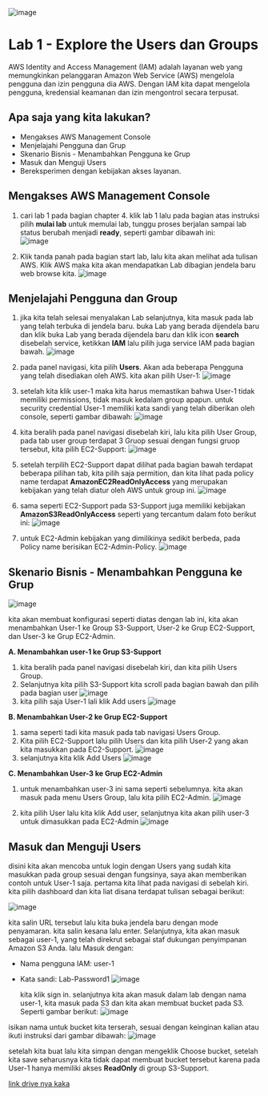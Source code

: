 ![image](https://github.com/dianarahmatulk/100DaysOfCloud/assets/140806099/1226d6ae-7fe6-4360-838f-190e4e0f9cf0)


# Lab 1 - Explore the Users dan Groups

  AWS Identity and Access Management (IAM) adalah layanan web yang memungkinkan pelanggaran Amazon Web Service (AWS) mengelola pengguna dan izin pengguna dia AWS. Dengan IAM kita dapat mengelola pengguna, kredensial keamanan dan izin mengontrol secara terpusat.

## Apa saja yang kita lakukan?

- Mengakses AWS Management Console
- Menjelajahi Pengguna dan Grup
- Skenario Bisnis - Menambahkan Pengguna ke Grup
- Masuk dan Menguji Users
- Bereksperimen dengan kebijakan akses layanan.

## Mengakses AWS Management Console

1. cari lab 1 pada bagian chapter 4. klik lab 1 lalu pada bagian atas instruksi pilih **mulai lab** untuk memulai lab, tunggu proses berjalan sampai lab status berubah menjadi **ready**, seperti gambar dibawah ini:  
 ![image](https://github.com/dianarahmatulk/100DaysOfCloud/assets/140806099/bd027378-ff33-4915-a6b1-e9fa457321ac)

2. Klik tanda panah pada bagian start lab, lalu kita akan melihat ada tulisan AWS. Klik AWS maka kita akan mendapatkan Lab dibagian jendela baru web browse kita.
![image](https://github.com/dianarahmatulk/100DaysOfCloud/assets/140806099/5a7b7e9f-9889-4a86-80e1-e61d16a1f77d)

 
## Menjelajahi Pengguna dan Group 

1. jika kita telah selesai menyalakan Lab selanjutnya, kita masuk pada lab yang telah terbuka di jendela baru. buka Lab yang berada dijendela baru dan klik buka Lab yang berada dijendela baru dan klik icon **search** disebelah service, ketikkan **IAM** lalu pilih juga service IAM pada bagian bawah.
 ![image](https://github.com/dianarahmatulk/100DaysOfCloud/assets/140806099/bf349251-ee5a-4b65-9619-aa500b181e21)

2. pada panel navigasi, kita pilih **Users**. Akan ada beberapa Pengguna yang telah disediakan oleh AWS. kita akan pilih User-1:
![image](https://github.com/dianarahmatulk/100DaysOfCloud/assets/140806099/1373be7a-ef8d-4ee0-8c7b-46a6aeb143c3)

3. setelah kita klik user-1 maka kita harus memastikan bahwa User-1 tidak memiliki permissions, tidak masuk kedalam group apapun. untuk security credential User-1 memiliki kata sandi yang telah diberikan oleh console, seperti gambar dibawah:
![image](https://github.com/dianarahmatulk/100DaysOfCloud/assets/140806099/f1a8abfc-759c-4023-aa4f-13066380c597)

4. kita beralih pada panel navigasi disebelah kiri, lalu kita pilih User Group, pada tab user group terdapat 3 Gruop sesuai dengan fungsi gruop tersebut, kita pilih EC2-Support:
![image](https://github.com/dianarahmatulk/100DaysOfCloud/assets/140806099/1c2f0477-a00c-435e-81ac-fd16776ad5fd)

5. setelah terpilih EC2-Support dapat dilihat pada bagian bawah terdapat beberapa pilihan tab, kita pilih saja permition, dan kita lihat pada policy name terdapat **AmazonEC2ReadOnlyAccess** yang merupakan kebijakan yang telah diatur oleh AWS untuk group ini.
![image](https://github.com/dianarahmatulk/100DaysOfCloud/assets/140806099/8bdab6b6-e6d4-4a84-8fb1-648e1ca05077)

6. sama seperti EC2-Support pada S3-Support juga memiliki kebijakan **AmazonS3ReadOnlyAccess** seperti yang tercantum dalam foto berikut ini:
![image](https://github.com/dianarahmatulk/100DaysOfCloud/assets/140806099/8f384192-db96-4ddf-bc3f-c7bd9c95038e)

7. untuk EC2-Admin kebijakan yang dimilikinya sedikit berbeda, pada Policy name berisikan EC2-Admin-Policy.
![image](https://github.com/dianarahmatulk/100DaysOfCloud/assets/140806099/c614fb9c-2a84-4347-91f4-a164eee2d99f)


## Skenario Bisnis - Menambahkan Pengguna ke Grup
![image](https://github.com/dianarahmatulk/100DaysOfCloud/assets/140806099/29b8bcfd-da45-4c7e-864e-394a7e10df71)

kita akan membuat konfigurasi seperti diatas dengan lab ini, kita akan menambahkan User-1 ke Group S3-Support, User-2 ke Grup EC2-Support, dan User-3 ke Grup EC2-Admin.

**A. Menambahkan user-1 ke Grup S3-Support**

1. kita beralih pada panel navigasi disebelah kiri, dan kita pilih Users Group.
2. Selanjutnya kita pilih S3-Support kita scroll pada bagian bawah dan pilih pada bagian user
   ![image](https://github.com/dianarahmatulk/100DaysOfCloud/assets/140806099/836eaade-3dbf-493a-ace1-68aa8e39ddc7)
3. kita pilih saja User-1 lali klik Add users
   ![image](https://github.com/dianarahmatulk/100DaysOfCloud/assets/140806099/1a1a6cd6-b4a6-4e86-ab09-09ae439a7dcf)

**B. Menambahkan User-2 ke Grup EC2-Support**

1. sama seperti tadi kita masuk pada tab navigasi Users Group.
2. Kita pilih EC2-Support lalu pilih Users dan kita pilih User-2 yang akan kita masukkan pada EC2-Support.
![image](https://github.com/dianarahmatulk/100DaysOfCloud/assets/140806099/dbe9d850-a582-4512-9ec4-d03bddbd89b2)
 3. selanjutnya kita klik Add Users
    ![image](https://github.com/dianarahmatulk/100DaysOfCloud/assets/140806099/53e3d69a-acaf-47a5-8c3b-1730398d5933)

**C. Menambahkan User-3 ke Grup EC2-Admin**

1. untuk menambahkan user-3 ini sama seperti sebelumnya. kita akan masuk pada menu Users Group, lalu kita pilih EC2-Admin.
![image](https://github.com/dianarahmatulk/100DaysOfCloud/assets/140806099/16d98d82-c7be-48c1-8d36-3a8a28dd894b)

2. kita pilih User lalu kita klik Add user, selanjutnya kita akan pilih user-3 untuk dimasukkan pada EC2-Admin
    ![image](https://github.com/dianarahmatulk/100DaysOfCloud/assets/140806099/e8f2cfcb-dbc3-4012-8546-9cafc56ae986)

## Masuk dan Menguji Users
  disini kita akan mencoba untuk login dengan Users yang sudah kita masukkan pada group sesuai dengan fungsinya, saya akan memberikan contoh untuk User-1 saja. pertama kita lihat pada navigasi di sebelah kiri. kita pilih dashboard dan kita liat disana terdapat tulisan sebagai berikut:
  
  ![image](https://github.com/dianarahmatulk/100DaysOfCloud/assets/140806099/4c3199f8-57ce-484d-835f-c5435e12eff9)

kita salin URL tersebut lalu kita buka jendela baru dengan mode penyamaran. kita salin kesana lalu enter. Selanjutnya, kita akan masuk sebagai user-1, yang telah direkrut sebagai staf dukungan penyimpanan Amazon S3 Anda. lalu Masuk dengan:
- Nama pengguna IAM: user-1
- Kata sandi: Lab-Password1
  ![image](https://github.com/dianarahmatulk/100DaysOfCloud/assets/140806099/03d9f93c-479f-4771-b7b4-d42625977b4e)

  kita klik sign in. selanjutnya kita akan masuk dalam lab dengan nama user-1, kita masuk pada S3 dan kita akan membuat bucket pada S3. Seperti gambar berikut:
  ![image](https://github.com/dianarahmatulk/100DaysOfCloud/assets/140806099/dc60bbac-cfa6-42e1-9f82-695ebc7ea4d1)

isikan nama untuk bucket kita terserah, sesuai dengan keinginan kalian atau ikuti instruksi dari gambar dibawah: 
![image](https://github.com/dianarahmatulk/100DaysOfCloud/assets/140806099/e916eac0-b715-451d-8611-bb002cffdc55)

setelah kita buat lalu kita simpan dengan mengeklik Choose bucket, setelah kita save seharusnya kita tidak dapat membuat bucket tersebut karena pada User-1 hanya memiliki akses **ReadOnly** di group S3-Support.


[link drive nya kaka](https://docs.google.com/document/d/1axsQ0lNZzaFj-FNlDvIcr2ZmF42cJQ6MLlSoc3l62BE/edit)
